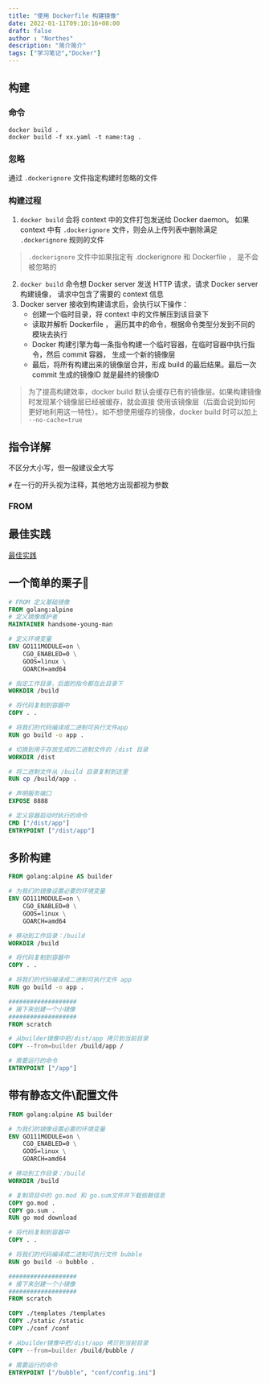 ```yaml
---
title: "使用 Dockerfile 构建镜像"
date: 2022-01-11T09:10:16+08:00
draft: false
author : "Northes"
description: "简介简介"
tags: ["学习笔记","Docker"]
---
```


## 构建
### 命令
```shell
docker build .
docker build -f xx.yaml -t name:tag .
```
### 忽略
通过 `.dockerignore` 文件指定构建时忽略的文件

### 构建过程
1. `docker build` 会将 context 中的文件打包发送给 Docker daemon。
如果 context 中有 `.dockerignore` 文件，则会从上传列表中删除满足 `.dockerignore`
规则的文件
> `.dockerignore` 文件中如果指定有 .dockerignore 和 Dockerfile ， 是不会被忽略的
2. `docker build` 命令想 Docker server 发送 HTTP 请求，请求 Docker server 构建镜像，
请求中包含了需要的 context 信息
3. Docker server 接收到构建请求后，会执行以下操作：
    - 创建一个临时目录，将 context 中的文件解压到该目录下
    - 读取并解析 Dockerfile ， 遍历其中的命令，根据命令类型分发到不同的模块去执行
    - Docker 构建引擎为每一条指令构建一个临时容器，在临时容器中执行指令，然后 commit 容器，
    生成一个新的镜像层
    - 最后，将所有构建出来的镜像层合并，形成 build 的最后结果。最后一次 commit 生成的镜像ID
    就是最终的镜像ID

> 为了提高构建效率，docker build 默认会缓存已有的镜像层。如果构建镜像时发现某个镜像层已经被缓存，就会直接
> 使用该镜像层（后面会说到如何更好地利用这一特性）。如不想使用缓存的镜像，docker build 时可以加上 `--no-cache=true`


## 指令详解
不区分大小写，但一般建议全大写

`#` 在一行的开头视为注释，其他地方出现都视为参数

### FROM


## 最佳实践
[最佳实践](../dockerfile-best-practices)

## 一个简单的栗子🌰

```dockerfile
# FROM 定义基础镜像
FROM golang:alpine
# 定义镜像维护者
MAINTAINER handsome-young-man

# 定义环境变量
ENV GO111MODULE=on \
    CGO_ENABLED=0 \
    GOOS=linux \
    GOARCH=amd64

# 指定工作目录，后面的指令都在此目录下
WORKDIR /build

# 将代码复制到容器中
COPY . .

# 将我们的代码编译成二进制可执行文件app
RUN go build -o app .

# 切换到用于存放生成的二进制文件的 /dist 目录
WORKDIR /dist

# 将二进制文件从 /build 目录复制到这里
RUN cp /build/app .

# 声明服务端口
EXPOSE 8888

# 定义容器启动时执行的命令
CMD ["/dist/app"]
ENTRYPOINT ["/dist/app"]
```

## 多阶构建

```dockerfile
FROM golang:alpine AS builder

# 为我们的镜像设置必要的环境变量
ENV GO111MODULE=on \
    CGO_ENABLED=0 \
    GOOS=linux \
    GOARCH=amd64

# 移动到工作目录：/build
WORKDIR /build

# 将代码复制到容器中
COPY . .

# 将我们的代码编译成二进制可执行文件 app
RUN go build -o app .

###################
# 接下来创建一个小镜像
###################
FROM scratch

# 从builder镜像中把/dist/app 拷贝到当前目录
COPY --from=builder /build/app /

# 需要运行的命令
ENTRYPOINT ["/app"]
```

## 带有静态文件\配置文件

```dockerfile
FROM golang:alpine AS builder

# 为我们的镜像设置必要的环境变量
ENV GO111MODULE=on \
    CGO_ENABLED=0 \
    GOOS=linux \
    GOARCH=amd64

# 移动到工作目录：/build
WORKDIR /build

# 复制项目中的 go.mod 和 go.sum文件并下载依赖信息
COPY go.mod .
COPY go.sum .
RUN go mod download

# 将代码复制到容器中
COPY . .

# 将我们的代码编译成二进制可执行文件 bubble
RUN go build -o bubble .

###################
# 接下来创建一个小镜像
###################
FROM scratch

COPY ./templates /templates
COPY ./static /static
COPY ./conf /conf

# 从builder镜像中把/dist/app 拷贝到当前目录
COPY --from=builder /build/bubble /

# 需要运行的命令
ENTRYPOINT ["/bubble", "conf/config.ini"]
```